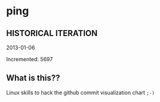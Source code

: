 # ping

## HISTORICAL ITERATION
2013-01-06

Incremented: 5697

## What is this?? 
Linux skills to hack the github commit visualization chart `;-)`
